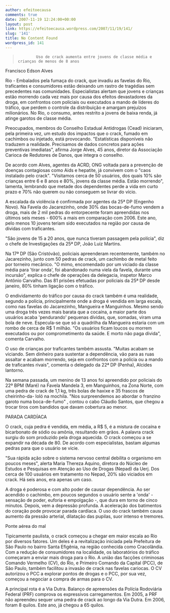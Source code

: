 ```yaml
---
author: efeitoecausa
comments: true
date: 2007-11-19 12:24:00+00:00
layout: post
link: https://efeitoecausa.wordpress.com/2007/11/19/141/
slug: '141'
title: No Content Found
wordpress_id: 141
---
```


>             Uso de crack aumenta entre jovens de classe média e crianças de menos de 8 anos   
  
Francisco Edson Alves  
  
Rio - Embalados pela fumaça do crack, que invadiu as favelas do Rio, traficantes e consumidores estão deixando um rastro de tragédias sem precedentes nas comunidades. Especialistas alertam que jovens e crianças estão morrendo cada vez mais por causa dos efeitos devastadores da droga, em confrontos com policiais ou executados a mando de líderes do tráfico, que perdem o controle da distribuição e amargam prejuízos milionários. No Rio, o consumo, antes restrito a jovens de baixa renda, já atinge garotos de classe média.  
  
Preocupados, membros do Conselho Estadual Antidrogas (Cead) iniciaram, pela primeira vez, um estudo dos impactos que o crack, fumado em cachimbos ou injetado, está provocando. "Estatísticas disponíveis não traduzem a realidade. Precisamos de dados concretos para ações preventivas imediatas", afirma Jorge Alves, 45 anos, diretor da Associação Carioca de Redutores de Danos, que integra o conselho.  
  
De acordo com Alves, agentes da ACRD, ONG voltada para a prevenção de doenças contagiosas como Aids e hepatite, já convivem com o "caos instalado pelo crack". "Visitamos cerca de 50 usuários, dos quais 10% são crianças entre 6 e 8 anos e 80%, jovens da classe média. Estão morrendo", lamenta, lembrando que metade dos dependentes perde a vida em curto prazo e 70% não querem ou não conseguem se livrar do vício.  
  
A escalada da violência é confirmada por agentes da 25ª DP (Engenho Novo). Na Favela do Jacarezinho, onde 30% das bocas-de-fumo vendem a droga, mais de 2 mil pedras do entorpecente foram apreendidas nos últimos seis meses - 600% a mais em comparação com 2006. Este ano, pelo menos 10 jovens teriam sido executados na região por causa de dívidas com traficantes.  
  
"São jovens de 15 a 20 anos, que nunca tiveram passagem pela polícia", diz o chefe de Investigações da 25ª DP, João Luiz Martins.  
  
Na 17ª DP (São Cristóvão), policiais apreenderam recentemente, também no Jacarezinho, junto com 50 pedras de crack, um cachimbo de metal feito por torneiro mecânico. "O mimo, encomendado por um viciado da classe média para 'tirar onda', foi abandonado numa viela da favela, durante uma incursão", explica o chefe de operações da delegacia, inspetor Marco Antônio Carvalho. Das 81 prisões efetuadas por policiais da 25ª DP desde janeiro, 80% tinham ligação com o tráfico.  
  
O endividamento do tráfico por causa do crack também é uma realidade, segundo a polícia, principalmente onde a droga é vendida em larga escala, como nas favelas do Jacarezinho, Mangueira e Manguinhos. Mesmo sendo uma droga três vezes mais barata que a cocaína, a maior parte dos usuários acaba 'pendurando' pequenas dívidas, que, somadas, viram uma bola de neve. Especula-se que só a quadrilha da Mangueira estaria com um rombo de cerca de R$ 1 milhão. "Os usuários ficam loucos ou morrem executados ou por comprometimento da saúde. E morto não paga dívida", comenta Carvalho.  
  
O uso de crianças por traficantes também assusta. "Muitas acabam se viciando. Sem dinheiro para sustentar a dependência, vão para as ruas assaltar e acabam morrendo, seja em confrontos com a polícia ou a mando de traficantes rivais", comenta o delegado da 22ª DP (Penha), Alcides Iantorno.  
  
Na semana passada, um menino de 13 anos foi apreendido por policiais do 22º BPM (Maré) na Favela Mandela 3, em Manguinhos, na Zona Norte, com uma pedra de crack de 1,1 kg, três bolas de haxixe e 35 frascos de cheirinho-da- loló na mochila. "Nos surpreendemos ao abordar o franzino garoto numa boca-de-fumo" , contou o cabo Cláudio Santos, que chegou a trocar tiros com bandidos que davam cobertura ao menor.  
  
PARADA CARDÍACA  
  
O crack, cuja pedra é vendida, em média, a R$ 5, é a mistura de cocaína e bicarbonato de sódio ou amônia, resultando em grãos. A palavra crack surgiu do som produzido pela droga aquecida. O crack começou a se expandir na década de 80. De acordo com especialistas, bastam algumas pedras para que o usuário se vicie.  
  
"Sua rápida ação sobre o sistema nervoso central debilita o organismo em poucos meses", alerta Maria Thereza Aquino, diretora do Núcleo de Estudos e Pesquisas em Atenção ao Uso de Drogas (Nepad) da Uerj. Dos cerca de 100 usuários em tratamento no Nepad, 20% são viciados em crack. Há seis anos, era apenas um caso.  
  
A droga é poderosa e com alto poder de causar dependência. Ao ser acendido o cachimbo, em poucos segundos o usuário sente a 'onda' - sensação de poder, euforia e empolgação -, que dura em torno de cinco minutos. Depois, vem a depressão profunda. A aceleração dos batimentos do coração pode provocar parada cardíaca. O uso do crack também causa aumento da pressão arterial, dilatação das pupilas, suor intenso e tremores.  
  
Ponte aérea do mal  
  
Tipicamente paulista, o crack começou a chegar em maior escala ao Rio por diversos fatores. Um deles é a revitalização iniciada pela Prefeitura de São Paulo no bairro Santa Efigênia, na região conhecida como Cracolândia. Com a redução de consumidores na localidade, os laboratórios do tráfico começaram a enviar mais droga para o Rio. A união das facções criminosas Comando Vermelho (CV), do Rio, e Primeiro Comando da Capital (PCC), de São Paulo, também facilitou a invasão de crack nas favelas cariocas. O CV autorizou o PCC a explorar pontos de drogas e o PCC, por sua vez, começou a negociar a compra de armas para o CV.  
  
A principal rota é a Via Dutra. Balanço de apreensões da Polícia Rodoviária Federal (PRF) comprova os expressivos carregamentos. Em 2005, a PRF não apreendeu sequer uma pedra de crack ao longo da Via Dutra. Em 2006, foram 8 quilos. Este ano, já chegou a 65 quilos.

